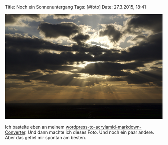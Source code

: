 Title: Noch ein Sonnenuntergang
Tags: [#foto]
Date: 27.3.2015, 18:41

![Vom Balkon](img/IMG_17.jpg)

Ich bastelte eben an meinem [wordpress-to-acrylamid-markdown-Converter](https://bullenscheisse.de/2015/alles-neu-mal-wieder/#isso-18). Und dann machte ich dieses Foto. Und noch ein paar andere. Aber das gefiel mir spontan am besten.

